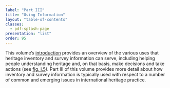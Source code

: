 ```yaml
---
label: "Part III"
title: "Using Information"
layout: "table-of-contents"
classes:
  - pdf-splash-page
presentation: "list"
order: 95
---
```


This volume’s [introduction](/introduction/) provides an overview of the various uses that heritage inventory and survey information can serve, including helping people understanding heritage and, on that basis, make decisions and take actions (see [fig. i.5](/introduction/#fig-i-5)). Part III of this volume provides more detail about how inventory and survey information is typically used with respect to a number of common and emerging issues in international heritage practice.